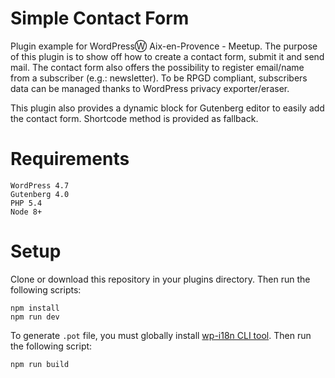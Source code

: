 # Simple Contact Form

Plugin example for WordPressⓌ Aix-en-Provence - Meetup.
The purpose of this plugin is to show off how to create a contact form, submit it and send mail.
The contact form also offers the possibility to register email/name from a subscriber (e.g.: newsletter).
To be RPGD compliant, subscribers data can be managed thanks to WordPress privacy exporter/eraser.

This plugin also provides a dynamic block for Gutenberg editor to easily add the contact form.
Shortcode method is provided as fallback.

# Requirements

```
WordPress 4.7
Gutenberg 4.0
PHP 5.4
Node 8+
```

# Setup

Clone or download this repository in your plugins directory.
Then run the following scripts:

```
npm install
npm run dev
```

To generate `.pot` file, you must globally install [wp-i18n CLI tool](https://www.npmjs.com/package/node-wp-i18n).
Then run the following script:
```
npm run build
```
